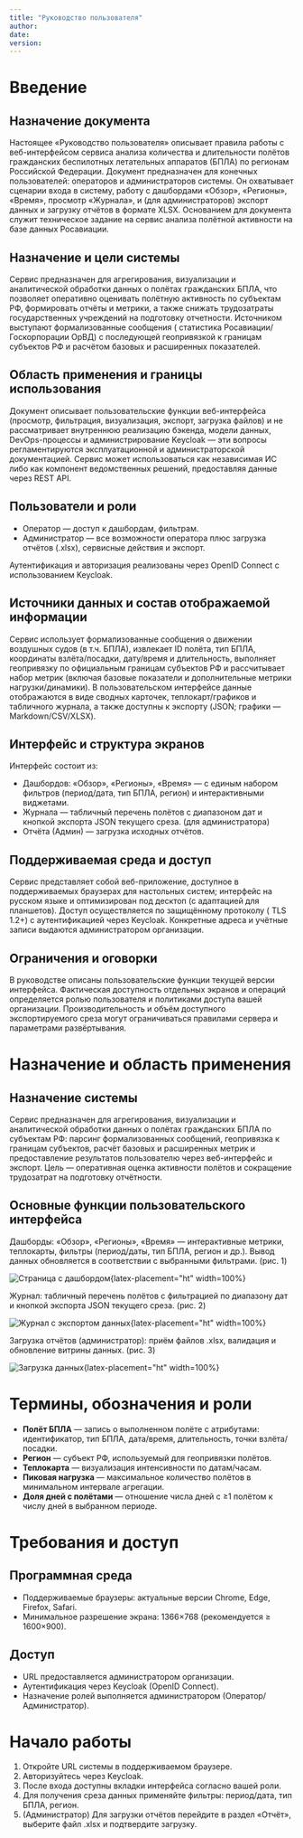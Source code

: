 ```yaml
---
title: "Руководство пользователя"
author:
date:
version:
---
```


# Введение

## Назначение документа

Настоящее «Руководство пользователя» описывает правила работы с веб-интерфейсом сервиса анализа количества и
длительности полётов гражданских беспилотных летательных аппаратов (БПЛА) по регионам Российской Федерации. Документ
предназначен для конечных пользователей: операторов и администраторов системы. Он охватывает сценарии входа в систему,
работу с дашбордами «Обзор», «Регионы», «Время», просмотр «Журнала», и (для администраторов) экспорт данных и загрузку
отчётов в формате XLSX. Основанием для документа служит техническое задание на сервис анализа полётной активности на
базе данных Росавиации.

## Назначение и цели системы

Сервис предназначен для агрегирования, визуализации и аналитической обработки данных о полётах гражданских БПЛА, что
позволяет оперативно оценивать полётную активность по субъектам РФ, формировать отчёты и метрики, а также снижать
трудозатраты государственных учреждений на подготовку отчетности. Источником выступают формализованные сообщения (
статистика Росавиации/Госкорпорации ОрВД) с последующей геопривязкой к границам субъектов РФ и расчётом базовых и
расширенных показателей.

## Область применения и границы использования

Документ описывает пользовательские функции веб-интерфейса (просмотр, фильтрация, визуализация, экспорт, загрузка
файлов) и не рассматривает внутреннюю реализацию бэкенда, модели данных, DevOps-процессы и администрирование Keycloak —
эти вопросы регламентируются эксплуатационной и администраторской документацией. Сервис может использоваться как
независимая ИС либо как компонент ведомственных решений, предоставляя данные через REST API.

## Пользователи и роли

* Оператор — доступ к дашбордам, фильтрам.
* Администратор — все возможности оператора плюс загрузка отчётов (.xlsx), сервисные действия и экспорт.

Аутентификация и авторизация реализованы через OpenID Connect с использованием Keycloak.

## Источники данных и состав отображаемой информации

Сервис использует формализованные сообщения о движении воздушных судов (в т.ч. БПЛА), извлекает ID полёта, тип БПЛА,
координаты взлёта/посадки, дату/время и длительность, выполняет геопривязку по официальным границам субъектов РФ и
рассчитывает набор метрик (включая базовые показатели и дополнительные метрики нагрузки/динамики). В пользовательском
интерфейсе данные отображаются в виде сводных карточек, теплокарт/графиков и табличного журнала, а также доступны к
экспорту (JSON; графики — Markdown/CSV/XLSX).

## Интерфейс и структура экранов

Интерфейс состоит из:

* Дашбордов: «Обзор», «Регионы», «Время» — с единым набором фильтров (период/дата, тип БПЛА, регион) и интерактивными
  виджетами.
* Журнала — табличный перечень полётов с диапазоном дат и кнопкой экспорта JSON текущего среза. (для администратора)
* Отчёта (Админ) — загрузка исходных отчётов.

## Поддерживаемая среда и доступ

Сервис представляет собой веб-приложение, доступное в поддерживаемых браузерах для настольных систем; интерфейс на
русском языке и оптимизирован под десктоп (с адаптацией для планшетов). Доступ осуществляется по защищённому протоколу (
TLS 1.2+) с аутентификацией через Keycloak. Конкретные адреса и учётные записи выдаются администратором организации.

## Ограничения и оговорки

В руководстве описаны пользовательские функции текущей версии интерфейса. Фактическая доступность отдельных экранов и
операций определяется ролью пользователя и политиками доступа вашей организации. Производительность и объём доступного
экспортируемого среза могут ограничиваться правилами сервера и параметрами развёртывания.

# Назначение и область применения

## Назначение системы

Сервис предназначен для агрегирования, визуализации и аналитической обработки данных о полётах гражданских БПЛА по
субъектам РФ: парсинг формализованных сообщений, геопривязка к границам субъектов, расчёт базовых и расширенных метрик и
предоставление результатов пользователю через веб-интерфейс и экспорт. Цель — оперативная оценка активности полётов и
сокращение трудозатрат на подготовку отчётности.

## Основные функции пользовательского интерфейса

Дашборды: «Обзор», «Регионы», «Время» — интерактивные метрики, теплокарты, фильтры (период/даты, тип БПЛА, регион и
др.). Вывод данных обновляется в соответствии с выбранными фильтрами. (рис. 1)

![Страница с дашбордом](static/user_manual/dashboard.png){latex-placement="ht" width=100%}

Журнал: табличный перечень полётов с фильтрацией по диапазону дат и кнопкой экспорта JSON текущего среза.  (рис. 2)

![Журнал с экспортом данных](./static/user_manual/journal.png){latex-placement="ht" width=100%}

Загрузка отчётов (администратор): приём файлов .xlsx, валидация и обновление витрины данных.  (рис. 3)

![Загрузка данных](./static/user_manual/uploading.png){latex-placement="ht" width=100%}

# Термины, обозначения и роли

- **Полёт БПЛА** — запись о выполненном полёте с атрибутами: идентификатор, тип БПЛА, дата/время, длительность, точки
  взлёта/посадки.
- **Регион** — субъект РФ, используемый для геопривязки полётов.
- **Теплокарта** — визуализация интенсивности по датам/часам.
- **Пиковая нагрузка** — максимальное количество полётов в минимальном интервале агрегации.
- **Доля дней с полётами** — отношение числа дней с ≥1 полётом к числу дней в выбранном периоде.

# Требования и доступ

## Программная среда

- Поддерживаемые браузеры: актуальные версии Chrome, Edge, Firefox, Safari.
- Минимальное разрешение экрана: 1366×768 (рекомендуется ≥ 1600×900).

## Доступ

- URL предоставляется администратором организации.
- Аутентификация через Keycloak (OpenID Connect).
- Назначение ролей выполняется администратором (Оператор/Администратор).

# Начало работы

1. Откройте URL системы в поддерживаемом браузере.
2. Авторизуйтесь через Keycloak.
3. После входа доступны вкладки интерфейса согласно вашей роли.
4. Для получения среза данных применяйте фильтры: период/дата, тип БПЛА, регион.
5. (Администратор) Для загрузки отчётов перейдите в раздел «Отчёт», выберите файл .xlsx и подтвердите загрузку.
